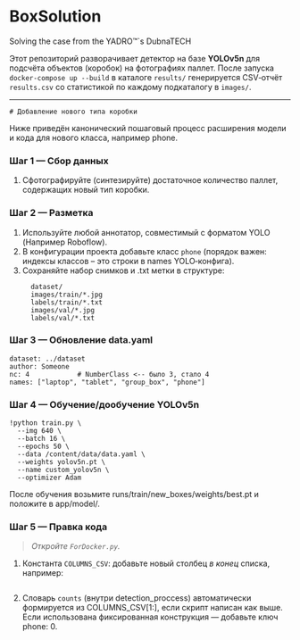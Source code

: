 # BoxSolution
Solving the case from the YADRO™`s DubnaTECH

Этот репозиторий разворачивает детектор на базе **YOLOv5n** для подсчёта объектов (коробок) на фотографиях паллет. 
    После запуска `docker‑compose up --build` в каталоге `results/` генерируется CSV‑отчёт `results.csv` со статистикой по каждому подкаталогу в `images/`.

---
    # Добавление нового типа коробки
Ниже приведён канонический пошаговый процесс расширения модели и кода для нового класса, например phone.

### Шаг 1 — Сбор данных
1. Сфотографируйте (синтезируйте) достаточное количество паллет, содержащих новый тип коробки.

### Шаг 2 — Разметка
1. Используйте любой аннотатор, совместимый с форматом YOLO (Например Roboflow).
2. В конфигурации проекта добавьте класс `phone` (порядок важен: индексы классов – это строки в names YOLO‑конфига).
3. Сохраняйте набор снимков и .txt метки в структуре:
   ```
     dataset/
     images/train/*.jpg
     labels/train/*.txt
     images/val/*.jpg
     labels/val/*.txt
   ```
### Шаг 3 — Обновление data.yaml
```
dataset: ../dataset
author: Someone
nc: 4            # NumberClass <-- было 3, стало 4
names: ["laptop", "tablet", "group_box", "phone"]
```
### Шаг 4 — Обучение/дообучение YOLOv5n
```
!python train.py \
  --img 640 \
  --batch 16 \
  --epochs 50 \
  --data /content/data/data.yaml \
  --weights yolov5n.pt \
  --name custom_yolov5n \
  --optimizer Adam
```
После обучения возьмите runs/train/new_boxes/weights/best.pt и положите в app/model/.
### Шаг 5 — Правка кода
> _Откройте `ForDocker.py`._

1. Константа `COLUMNS_CSV`: добавьте новый столбец _в конец_ списка, например:
   ``` COLUMNS_CSV = ['dir_name', 'laptop', 'tablet', 'group_box', 'phone']
   ```
2. Словарь `counts` (внутри detection_proccess) автоматически формируется из COLUMNS_CSV[1:], если скрипт написан как выше. Если использована фиксированная конструкция — добавьте ключ phone: 0.




